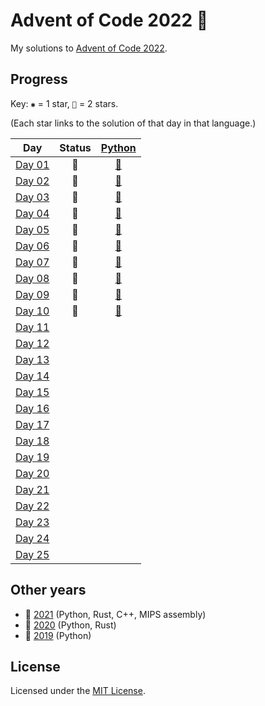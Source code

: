 # Advent of Code 2022 🎄

My solutions to [Advent of Code 2022](https://adventofcode.com/2022).

## Progress

Key: `✱` = 1 star, `🌟` = 2 stars.

(Each star links to the solution of that day in that language.)

| Day           | Status | [Python](python) |
| ------------- | :----: | :--------------: |
| [Day 01][d01] |   🌟   |    [🌟][py01]    |
| [Day 02][d02] |   🌟   |    [🌟][py02]    |
| [Day 03][d03] |   🌟   |    [🌟][py03]    |
| [Day 04][d04] |   🌟   |    [🌟][py04]    |
| [Day 05][d05] |   🌟   |    [🌟][py05]    |
| [Day 06][d06] |   🌟   |    [🌟][py06]    |
| [Day 07][d07] |   🌟   |    [🌟][py07]    |
| [Day 08][d08] |   🌟   |    [🌟][py08]    |
| [Day 09][d09] |   🌟   |    [🌟][py09]    |
| [Day 10][d10] |   🌟   |    [🌟][py10]    |
| [Day 11][d11] |        |                  |
| [Day 12][d12] |        |                  |
| [Day 13][d13] |        |                  |
| [Day 14][d14] |        |                  |
| [Day 15][d15] |        |                  |
| [Day 16][d16] |        |                  |
| [Day 17][d17] |        |                  |
| [Day 18][d18] |        |                  |
| [Day 19][d19] |        |                  |
| [Day 20][d20] |        |                  |
| [Day 21][d21] |        |                  |
| [Day 22][d22] |        |                  |
| [Day 23][d23] |        |                  |
| [Day 24][d24] |        |                  |
| [Day 25][d25] |        |                  |

## Other years

- 🎄 [2021](https://github.com/jonatcln/advent-of-code-2021) (Python, Rust, C++, MIPS assembly)
- 🎄 [2020](https://github.com/jonatcln/advent-of-code-2020) (Python, Rust)
- 🎄 [2019](https://github.com/jonatcln/advent-of-code-2019) (Python)

## License

Licensed under the [MIT License](LICENSE).

<!-- Puzzles -->

[d01]: https://adventofcode.com/2022/day/1
[d02]: https://adventofcode.com/2022/day/2
[d03]: https://adventofcode.com/2022/day/3
[d04]: https://adventofcode.com/2022/day/4
[d05]: https://adventofcode.com/2022/day/5
[d06]: https://adventofcode.com/2022/day/6
[d07]: https://adventofcode.com/2022/day/7
[d08]: https://adventofcode.com/2022/day/8
[d09]: https://adventofcode.com/2022/day/9
[d10]: https://adventofcode.com/2022/day/10
[d11]: https://adventofcode.com/2022/day/11
[d12]: https://adventofcode.com/2022/day/12
[d13]: https://adventofcode.com/2022/day/13
[d14]: https://adventofcode.com/2022/day/14
[d15]: https://adventofcode.com/2022/day/15
[d16]: https://adventofcode.com/2022/day/16
[d17]: https://adventofcode.com/2022/day/17
[d18]: https://adventofcode.com/2022/day/18
[d19]: https://adventofcode.com/2022/day/19
[d20]: https://adventofcode.com/2022/day/20
[d21]: https://adventofcode.com/2022/day/21
[d22]: https://adventofcode.com/2022/day/22
[d23]: https://adventofcode.com/2022/day/23
[d24]: https://adventofcode.com/2022/day/24
[d25]: https://adventofcode.com/2022/day/25

<!-- Python solutions -->

[py01]: python/aoc2022/day01
[py02]: python/aoc2022/day02
[py03]: python/aoc2022/day03
[py04]: python/aoc2022/day04
[py05]: python/aoc2022/day05
[py06]: python/aoc2022/day06
[py07]: python/aoc2022/day07
[py08]: python/aoc2022/day08
[py09]: python/aoc2022/day09
[py10]: python/aoc2022/day10
